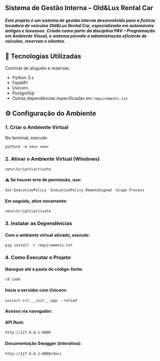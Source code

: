 
## Sistema de Gestão Interna – Old&Lux Rental Car

##### Este projeto é um sistema de gestão interna desenvolvido para a fictícia locadora de veículos **Old&Lux Rental Car**, especializada em automóveis antigos e luxuosos. Criado como parte da disciplina **PAV – Programação em Ambiente Visual**, o sistema permite a administração eficiente de veículos, reservas e clientes.

## 🚀 Tecnologias Utilizadas
Controle de aluguéis e reservas.

- Python 3.x  
- FastAPI  
- Uvicorn  
- PostgreSql
- Outras dependências especificadas em `requirements.txt`

## ⚙️ Configuração do Ambiente
### 1. Criar o Ambiente Virtual
No terminal, execute:

`python3 -m venv venv`

### 2. Ativar o Ambiente Virtual (Windows)

`venv\Scripts\activate`

#### ⚠️ Se houver erro de permissão, use:

`Set-ExecutionPolicy -ExecutionPolicy RemoteSigned -Scope Process`
#### Em seguida, ative novamente:

`venv\Scripts\activate`

### 3. Instalar as Dependências
#### Com o ambiente virtual ativado, execute:

`pip install -r requirements.txt`

### 4. Como Executar o Projeto
#### Navegue até a pasta do código-fonte:

`cd code`

#### Inicie o servidor com Uvicorn:

`uvicorn src.__init__:app --reload`
#### Acesso via navegador:
#### API Root: 
`http://127.0.0.1:8000`

#### Documentação Swagger (interativa): 
`http://127.0.0.1:8000/docs`
